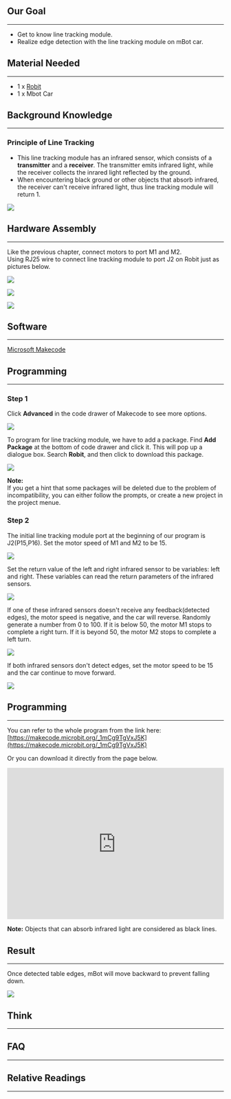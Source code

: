 ## Our Goal   
---  

- Get to know line tracking module.   
- Realize edge detection with the line tracking module on mBot car.   


## Material Needed  
---  

- 1 x [Robit](https://www.elecfreaks.com/estore/elecfreaks-robit-diy-mini-smart-cars-robot-development-platform-chassis-for-micro-bit-compatible-with-mbot.html)  
- 1 x Mbot Car  


## Background Knowledge  
---  

### Principle of Line Tracking   

- This line tracking module has an infrared sensor, which consists of a **transmitter** and a **receiver**. The transmitter emits infrared light, while the receiver collects the inrared light reflected by the ground.  
- When encountering black ground or other objects that absorb infrared, the receiver can't receive infrared light, thus line tracking module will return 1.   

![](https://i.imgur.com/3bf4rux.jpg)


## Hardware Assembly    
---  

Like the previous chapter, connect motors to port M1 and M2.  
Using RJ25 wire to connect line tracking module to port J2 on Robit just as pictures below.  

![](https://i.imgur.com/pQI1cnx.png)  

![](https://i.imgur.com/buHExmA.jpg)  

![](https://i.imgur.com/LCkSCvZ.jpg)  


## Software  
---  

[Microsoft Makecode](https://makecode.microbit.org/#)  


## Programming    
---  

### Step 1  

Click **Advanced** in the code drawer of Makecode to see more options.   

![](https://i.imgur.com/LjMR5IU.png)  

To program for line tracking module, we have to add a package. Find **Add Package** at the bottom of code drawer and click it. This will pop up a dialogue box. Search **Robit**, and then click to download this package.    

![](https://i.imgur.com/ISZ6w26.png)  

**Note:**  
If you get a hint that some packages will be deleted due to the problem of incompatibility, you can either follow the prompts, or create a new project in the project menue.  

### Step 2  

The initial line tracking module port at the beginning of our program is J2(P15,P16). Set the motor speed of M1 and M2 to be 15. 

![](https://i.imgur.com/9yNapu4.png)  

Set the return value of the left and right infrared sensor to be variables: left and right. These variables can read the return parameters of the infrared sensors.  

![](https://i.imgur.com/8Ez3dTm.png)  

If one of these infrared sensors doesn't receive any feedback(detected edges), the motor speed is negative, and the car will reverse. 
Randomly generate a number from 0 to 100. If it is below 50, the motor M1 stops to complete a right turn. If it is beyond 50, the motor M2 stops to complete a left turn.  

![](https://i.imgur.com/gpsfDps.png)  

If both infrared sensors don't detect edges, set the motor speed to be 15 and the car continue to move forward.  

![](https://i.imgur.com/OCspxD3.png)  


## Programming  
---  

You can refer to the whole program from the link here:[https://makecode.microbit.org/_1mCg9TgVxJ5K](https://makecode.microbit.org/_1mCg9TgVxJ5K)  

Or you can download it directly from the page below.   

<div style="position:relative;height:0;padding-bottom:70%;overflow:hidden;"><iframe style="position:absolute;top:0;left:0;width:100%;height:100%;" src="https://makecode.microbit.org/#pub:_1mCg9TgVxJ5K" frameborder="0" sandbox="allow-popups allow-forms allow-scripts allow-same-origin"></iframe></div>  

**Note:** Objects that can absorb infrared light are considered as black lines.


## Result  
---

Once detected table edges, mBot will move backward to prevent falling down.   

![](https://i.imgur.com/u7fGgG1.gif)  


## Think   
---  


## FAQ  
---  


## Relative Readings      
---  


